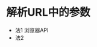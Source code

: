 # 解析URL中的参数


<script setup>
import f1 from './f1.js?raw';
import f2 from './f2.js?raw';
</script>

- 法1 浏览器API
  <run-script :code="f2">
  </run-script>
- 法2
  <run-script :code="f1">
  </run-script>